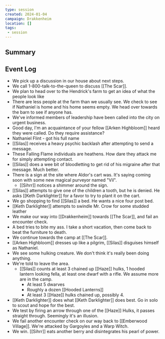 ```yaml
---
type: session
created: 2024-01-04
campaign: Drakkenheim
location: []
tags:
 - session
---
```



## Summary

## Event Log


- We pick up a discussion in our house about next steps.
- We call 1-800-talk-to-the-queen to discuss [[The Scar]].
- We plan to head over to the Hendrick's farm to get an idea of what the people look like
- There are less people at the farm than we usually see. We check to see if Nathaniel is home and his home seems empty. We head over towards the barn to see if anyone has.
- We've informed members of leadership have been called into the city on urgent business.
- Good day, I'm an acquaintance of your fellow [[Arken Highbloom]] heard they were called. Do they require assistance?
- Nathaniel Flint - got his full name
- [[Silas]] receives a heavy psychic backlash after attempting to send a message.
- These Falling Flame individuals are heathens. How dare they attack me for simply attempting contact.
- [[Silas]] does a wee bit of bloodletting to get rid of his migraine after that message. Much better.
- There is a sign at the site where Aldor's cart was. It's saying coming soon with some new magical purveyor named "Vil".
	- [[Sihrr]] notices a shimmer around the sign.
- [[Silas]] attempts to give one of the children a tooth, but he is denied. He asks [[Keth Darklighter]] for a favor to try to plant it on the cart.
- We go shopping to find [[Silas]] a bed. He wants a nice four post bed.
- [[Keth Darklighter]] attempts to swindle Mr. Crow for some studded leather
- We make our way into [[Drakkenheim]] towards [[The Scar]], and fail an encounter check.
- A bed tries to bite my ass. I take a short vacation, then come back to beat the furniture to death.
- We continue towards the camp at [[The Scar]].
- [[Arken Highbloom]] dresses up like a pilgrim, [[Silas]] disguises himself as Nathaniel.
- We see some hulking creature. We don't think it's really been doing anything.
- We're told to leave the area.
	- [[Silas]] counts at least 3 chained up [[Haze]] hulks, 1 hooded lantern looking fella, at least one dwarf with a rifle. We assume more are in the camp.
		- At least 5 dwarves
		- Roughly a dozen [[Hooded Lanterns]]
		- At least 3 [[Haze]] hulks chained up, possibly 4.
- [[Keth Darklighter]] does what [[Keth Darklighter]] does best. Go in solo to scout and hope for the best.
- We test by firing an arrow through one of the [[Haze]] Hulks, it passes straight through. Seemingly it's an illusion.
- We fail another encounter check on our way back to [[Emberwood Village]]. We're attacked by Gargoyles and a Warp Witch.
- We win. [[Sihrr]] eats another berry and disintegrates his pearl of power.

